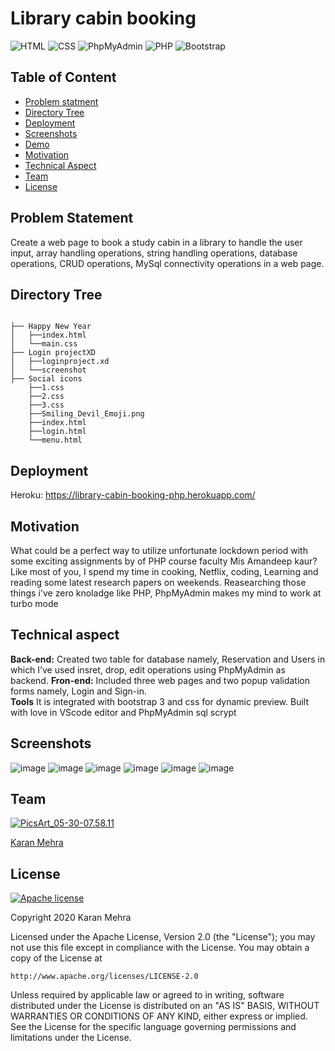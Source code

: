 # Library cabin booking 
![HTML](https://img.shields.io/badge/HTML-brightgreen.svg) ![CSS](https://img.shields.io/badge/Library-CSS-orange.svg) ![PhpMyAdmin](https://img.shields.io/badge/Backend-PhpMyAdmin-blue.svg) ![PHP](https://img.shields.io/badge/Scrypt-PHP-orange.svg) ![Bootstrap](https://img.shields.io/badge/code-Bootstrap-purple.svg)  



## Table of Content
  * [Problem statment](#Problem-statment)
  * [Directory Tree](#directory-tree)
  * [Deployment](#deployment)
  * [Screenshots](#screenshots)
  * [Demo](#demo)
  * [Motivation](#motivation)
  * [Technical Aspect](#technical-aspect)
  * [Team](#team)
  * [License](#license)



## Problem Statement
Create a web page to book a study cabin in a library to handle the user input, array handling operations, string handling operations, database operations, CRUD operations, MySql connectivity operations in a web page.         

## Directory Tree 
```

├── Happy New Year 
│   ├──index.html
│   └──main.css
├── Login projectXD 
│   ├──loginproject.xd
│   └──screenshot
├── Social icons
    ├──1.css
    ├──2.css
    ├──3.css
    ├──Smiling_Devil_Emoji.png
    ├──index.html
    ├──login.html
    └──menu.html

```


## Deployment
Heroku: https://library-cabin-booking-php.herokuapp.com/



## Motivation
What could be a perfect way to utilize unfortunate lockdown period with some exciting assignments by of PHP course faculty Mis Amandeep kaur? Like most of you, I spend my time in cooking, Netflix, coding, Learning and reading some latest research papers on weekends. Reasearching those things i've zero knoladge like PHP, PhpMyAdmin makes my mind to work at turbo mode



## Technical aspect
__Back-end:__  Created two table for database namely, Reservation and Users in which I’ve used insret, drop, edit operations using PhpMyAdmin as backend.
__Fron-end:__  Included three web pages and two popup validation forms namely, Login and Sign-in.  
__Tools__  It is integrated with bootstrap 3 and css for dynamic preview. Built with love in VScode editor and PhpMyAdmin sql scrypt  





## Screenshots

![image](https://user-images.githubusercontent.com/62024355/97780425-9a2d9180-1baa-11eb-92cc-9de7cfe0aa07.png)
![image](https://user-images.githubusercontent.com/62024355/97780431-a3b6f980-1baa-11eb-9f2f-cbd5e84f5d7d.png)
![image](https://user-images.githubusercontent.com/62024355/97780435-aa457100-1baa-11eb-8801-ee5c6c5dc5ef.png)
![image](https://user-images.githubusercontent.com/62024355/97780438-afa2bb80-1baa-11eb-8b02-f37b31c5bfcd.png)
![image](https://user-images.githubusercontent.com/62024355/97780441-b4676f80-1baa-11eb-8d6e-d9780f0a6c28.png)
![image](https://user-images.githubusercontent.com/62024355/97780445-b9c4ba00-1baa-11eb-87b5-3ecbcf381ed8.png)





## Team
<a href="https://imgbb.com/"><img src="https://i.ibb.co/Fs4h7fZ/Pics-Art-05-30-07-58-11.jpg" alt="PicsArt_05-30-07.58.11" border="0">
 
 
[Karan Mehra](https://karanmehra7107.github.io/My-Portfolio/index.html)







## License
[![Apache license](https://img.shields.io/badge/license-apache-blue?style=for-the-badge&logo=appveyor)](http://www.apache.org/licenses/LICENSE-2.0e)

Copyright 2020 Karan Mehra

Licensed under the Apache License, Version 2.0 (the "License");
you may not use this file except in compliance with the License.
You may obtain a copy of the License at

    http://www.apache.org/licenses/LICENSE-2.0

Unless required by applicable law or agreed to in writing, software
distributed under the License is distributed on an "AS IS" BASIS,
WITHOUT WARRANTIES OR CONDITIONS OF ANY KIND, either express or implied.
See the License for the specific language governing permissions and
limitations under the License.



